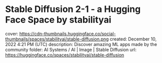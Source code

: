 # Stable Diffusion 2-1 - a Hugging Face Space by stabilityai

cover: https://cdn-thumbnails.huggingface.co/social-thumbnails/spaces/stabilityai/stable-diffusion.png
created: December 10, 2022 4:21 PM (UTC)
description: Discover amazing ML apps made by the community
folder: AI Systems / AI | Image | Stable Diffusion
url: https://huggingface.co/spaces/stabilityai/stable-diffusion